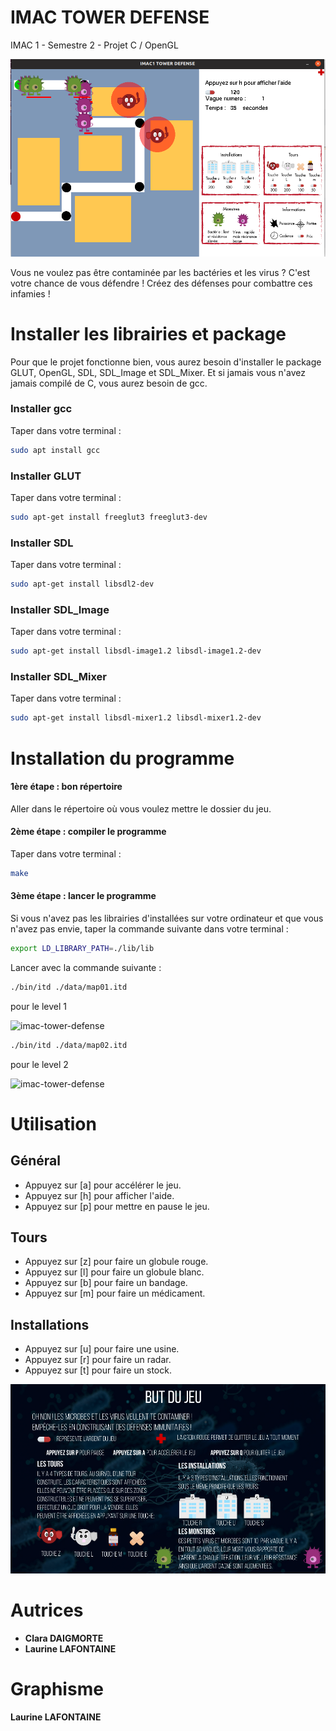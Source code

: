 # IMAC TOWER DEFENSE
IMAC 1 - Semestre 2 - Projet C / OpenGL

![imac-tower-defense](./images/imac1_td.png)

Vous ne voulez pas être contaminée par les bactéries et les virus ? C'est votre chance de vous défendre ! Créez des défenses pour combattre ces infamies !

# Installer les librairies et package 
Pour que le projet fonctionne bien, vous aurez besoin d'installer le package GLUT, OpenGL, SDL, SDL_Image et SDL_Mixer. Et si jamais vous n'avez jamais compilé de C, vous aurez besoin de gcc.

### Installer gcc
Taper dans votre terminal : 
```bash
sudo apt install gcc
```

### Installer GLUT
Taper dans votre terminal : 
```bash
sudo apt-get install freeglut3 freeglut3-dev
```

### Installer SDL
Taper dans votre terminal : 
```bash
sudo apt-get install libsdl2-dev
```

### Installer SDL_Image
Taper dans votre terminal : 
```bash
sudo apt-get install libsdl-image1.2 libsdl-image1.2-dev
```
### Installer SDL_Mixer
Taper dans votre terminal :
```bash
sudo apt-get install libsdl-mixer1.2 libsdl-mixer1.2-dev
```

# Installation du programme

#### 1ère étape : bon répertoire
Aller dans le répertoire où vous voulez mettre le dossier du jeu.

#### 2ème étape : compiler le programme
Taper dans votre terminal : 
```bash
make
``` 

#### 3ème étape : lancer le programme
Si vous n'avez pas les librairies d'installées sur votre ordinateur et que vous n'avez pas envie, taper la commande suivante dans votre terminal : 
``` bash
export LD_LIBRARY_PATH=./lib/lib 
``` 

Lancer avec la commande suivante : 
```bash
./bin/itd ./data/map01.itd
```
pour le level 1

![imac-tower-defense](./images/maps/map01.ppm)

```bash
./bin/itd ./data/map02.itd
```
pour le level 2

![imac-tower-defense](./images/maps/map_02.ppm)

# Utilisation

## Général
* Appuyez sur [a] pour accélérer le jeu.
* Appuyez sur [h] pour afficher l'aide.
* Appuyez sur [p] pour mettre en pause le jeu.

## Tours
* Appuyez sur [z] pour faire un globule rouge.
* Appuyez sur [l] pour faire un globule blanc.
* Appuyez sur [b] pour faire un bandage.
* Appuyez sur [m] pour faire un médicament.

## Installations
* Appuyez sur [u] pour faire une usine.
* Appuyez sur [r] pour faire un radar.
* Appuyez sur [t] pour faire un stock.

![imac-tower-defense](./images/ui/aide.png)


# Autrices

* **Clara DAIGMORTE**
* **Laurine LAFONTAINE** 

# Graphisme
**Laurine LAFONTAINE**
